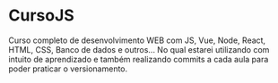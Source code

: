 # CursoJS
Curso completo de desenvolvimento WEB com JS, Vue, Node, React, HTML, CSS, Banco de dados e outros... No qual estarei utilizando com intuito de aprendizado e também realizando commits a cada aula para poder praticar o versionamento.
